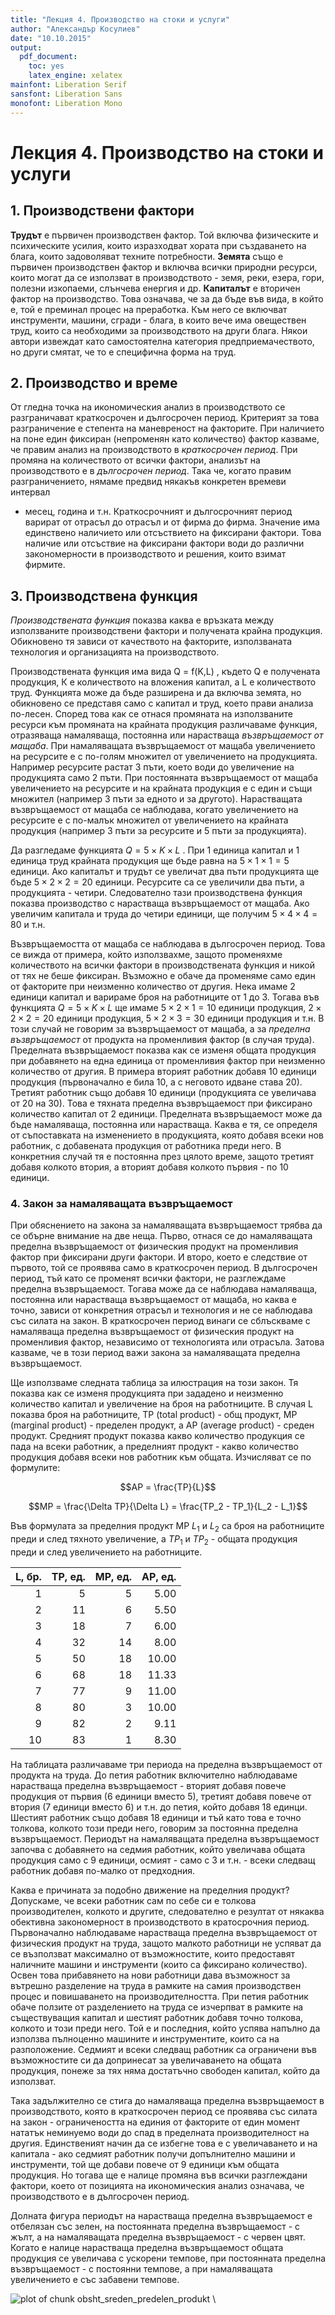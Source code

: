 ```yaml
---
title: "Лекция 4. Производство на стоки и услуги" 
author: "Александър Косулиев"
date: "10.10.2015"
output: 
  pdf_document: 
    toc: yes
    latex_engine: xelatex
mainfont: Liberation Serif
sansfont: Liberation Sans
monofont: Liberation Mono
---
```




# Лекция 4. Производство на стоки и услуги

## 1. Производствени фактори

__Трудът__ е първичен производствен фактор. Той включва
физическите и психическите усилия, които изразходват хората при
създаването на блага, които задоволяват техните потребности.
__Земята__ също е първичен производствен фактор и включва всички
природни ресурси, които могат да се използват в производството -
земя, реки, езера, гори, полезни изкопаеми, слънчева енергия и
др. __Капиталът__ е вторичен фактор на производство. Това
означава, че за да бъде във вида, в който е, той е преминал
процес на преработка. Към него се включват инструменти, машини,
сгради - блага, в които вече има овеществен труд, които са
необходими за производството на други блага. Някои автори
извеждат като самостоятелна категория предприемачеството, но
други смятат, че то е специфична форма на труд.

## 2. Производство и време

От гледна точка на икономическия анализ в производството се
разграничават краткосрочен и дългосрочен период. Критерият за
това разграничение е степента на маневреност на факторите. При
наличието на поне един фиксиран (непроменян като количество)
фактор казваме, че правим анализ на производството в *краткосрочен
период*. При промяна на количеството от всички фактори, анализът
на производството е в *дългосрочен период*. Така че, когато правим
разграничението, нямаме предвид някакъв конкретен времеви интервал
- месец, година и т.н. Краткосрочният и дългосрочният период
варират от отрасъл до отрасъл и от фирма до фирма.  Значение има
единствено наличието или отсъствието на фиксирани фактори. Това
наличие или отсъствие на фиксирани фактори води до различни
закономерности в производството и решения, които взимат фирмите.

## 3. Производствена функция

*Производствената функция* показва каква е връзката между
използваните производствени фактори и получената крайна
продукция. Обикновено тя зависи от качеството на факторите,
използваната технология и организацията на производството.

Производствената функция има вида Q = f(K,L) , където Q е
получената продукция, К е количеството на вложения капитал, а L е
количеството труд. Функцията може да бъде разширена и да включва
земята, но обикновено се представя само с капитал и труд, което
прави анализа по-лесен. Според това как се отнася промяната на
използваните ресурси към промяната на крайната продукция
различаваме функция, отразяваща намаляваща, постоянна или
нарастваща *възвръщаемост от мащаба*. При намаляващата
възвръщаемост от мащаба увеличението на ресурсите е с по-голям
множител от увеличението на продукцията. Например ресурсите
растат 3 пъти, което води до увеличение на продукцията само 2
пъти. При постоянната възвръщаемост от мащаба увеличението на
ресурсите и на крайната продукция е с един и същи множител
(например 3 пъти за едното и за другото). Нарастващата
възвръщаемост от мащаба се наблюдава, когато увеличението на
ресурсите е с по-малък множител от увеличението на крайната
продукция (например 3 пъти за ресурсите и 5 пъти за продукцията).

Да разгледаме функцията $Q = 5\times K\times L$ . При 1 единица капитал и 1 единица
труд крайната продукция ще бъде равна на $5\times 1\times 1 = 5$ единици. Ако
капиталът и трудът се увеличат два пъти продукцията ще бъде
$5\times 2\times 2 = 20$ единици. Ресурсите са се увеличили два пъти, а
продукцията - четири. Следователно тази производствена функция
показва производство с нарастваща възвръщаемост от мащаба. Ако
увеличим капитала и труда до четири единици, ще получим 
$5\times 4\times 4 = 80$ и т.н.

Възвръщаемостта от мащаба се наблюдава в дългосрочен период. Това
се вижда от примера, който използвахме, защото променяхме
количеството на всички фактори в производствената функция и никой
от тях не беше фиксиран. Възможно е обаче да променяме само един
от факторите при неизменно количество от другия. Нека имаме
2 единици капитал и варираме броя на работниците от 1 до
3. Тогава във функцията $Q = 5\times K\times L$ ще имаме 
$5\times 2\times 1 = 10$ единици
продукция, $2\times 2\times 2 = 20$ единици продукция, 
$5\times 2\times 3 = 30$ единици
продукция и т.н. В този случай не говорим за възвръщаемост от
мащаба, а за *пределна възвръщаемост* от продукта на променливия
фактор (в случая труда). Пределната възвръщаемост показва
как се изменя общата продукция при добавянето на една единица от
променливия фактор при неизменно количество от другия. В примера
вторият работник добавя 10 единици продукция (първоначално е била
10, а с неговото идване става 20). Третият работник също добавя
10 единици (продукцията се увеличава от 20 на 30). Това е тяхната
пределна възвръщаемост при фиксирано количество капитал от 2
единици. Пределната възвръщаемост може да бъде намаляваща,
постоянна или нарастваща. Каква е тя, се определя от съпоставката
на изменението в продукцията, която добавя всеки нов работник, с 
добавената продукция от работника преди него. В конкретния случай
тя е постоянна през цялото време, защото третият добавя колкото
втория, а вторият добавя колкото първия - по 10 единици. 

### 4. Закон за намаляващата възвръщаемост

При обяснението на закона за намаляващата възвръщаемост трябва да
се обърне внимание на две неща. Първо, отнася се до намаляващата
пределна възвръщаемост от физическия продукт на променливия
фактор при фиксирани други фактори. И второ, което е следствие от
първото, той се проявява само в краткосрочен период. В
дългосрочен период, тъй като се променят всички фактори, не
разглеждаме пределна възвръщаемост. Тогава може да се наблюдава
намаляваща, постоянна или нарастваща възвръщаемост от мащаба, но
каква е точно, зависи от конкретния отрасъл и технология и не се
наблюдава със силата на закон. В краткосрочен период винаги се
сблъскваме с намаляваща пределна възвръщаемост от физическия
продукт на променливия фактор, независимо от технологията или
отрасъла. Затова казваме, че в този период важи закона за
намаляващата пределна възвръщаемост.


Ще използваме следната таблица за илюстрация на този закон. Тя
показва как се изменя продукцията при зададено и неизменно
количество капитал и увеличение на броя на работниците. 
В случая L показва броя на работниците, TP (total product) -
общ продукт, MP (marginal product) - пределен продукт, a
AP (average product) - среден продукт. Средният продукт
показва какво количество продукция се пада на всеки работник, а
пределният продукт - какво количество продукция добавя всеки
нов работник към общата. Изчисляват се по формулите:

$$AP = \frac{TP}{L}$$

$$MP = \frac{\Delta TP}{\Delta L} = \frac{TP_2 - TP_1}{L_2 - L_1}$$

Във формулата за пределния продукт MP $L_1$ и $L_2$ са броя на
работниците преди и след тяхното увеличение, а $TP_1$ и $TP_2$ -
общата продукция преди и след увеличението на работниците.


| L, бр.| TP, ед.|MP, ед.| AP, ед.|
|------:|------:|------:|------:|
| 1     | 5     | 5     | 5.00  |
| 2     | 11    | 6     | 5.50  |
| 3     | 18    | 7     | 6.00  |
| 4     | 32    | 14    | 8.00  |
| 5     | 50    | 18    | 10.00 |
| 6     | 68    | 18    | 11.33 |
| 7     | 77    | 9     | 11.00 |
| 8     | 80    | 3     | 10.00 |
| 9     | 82    | 2     | 9.11  |
| 10    | 83    | 1     | 8.30  |


На таблицата различаваме три периода на пределна възвръщаемост от
продукта на труда. До петия работник включително наблюдаваме
нарастваща пределна възвръщаемост - вторият добавя повече
продукция от първия (6 единици вместо 5), третият добавя повече
от втория (7 единици вместо 6) и т.н. до петия, който добавя 18
единци. Шестият работник също добавя 18 единици и тъй като това е
точно толкова, колкото този преди него, говорим за постоянна
пределна възвръщаемост. Периодът на намаляващата пределна
възвръщаемост започва с добавянето на седмия работник, който
увеличава общата продукция само с 9 единици, осмият - само с 3 и
т.н. - всеки следващ работник добавя по-малко от предходния. 

Каква е причината за подобно движение на пределния продукт?
Допускаме, че всеки работник сам по себе си е толкова
производителен, колкото и другите, следователно е резултат от
някаква обективна закономерност в производството в кратосрочния
период. Първоначално наблюдаваме нарастваща пределна
възвръщаемост от физическия продукт на труда, защото малкото
работници не успяват да се възползват максимално от
възможностите, които предоставят наличните машини и инструменти
(които са фиксирано количество). Освен това прибавянето на нови
работници дава възможност за вътрешно разделение на труда в
рамките на самия производствен процес и повишаването на
производителността. При петия работник обаче ползите от
разделението на труда се изчерпват в рамките на съществуващия
капитал и шестият работник добавя точно толкова, колкото и този
преди него. Той е и последния, който успява напълно да използва
пълноценно машините и инструментите, които са на разположение.
Седмият и всеки следващ работник са ограничени във
възможностите си да допринесат за увеличаването на общата
продукция, понеже за тях няма достатъчно свободен капитал, който
да използват.

Така задължително се стига до намаляваща пределна възвръщаемост в
производството, която в краткосрочен период се проявява със
силата на закон - ограничеността на единия от факторите от един
момент нататък неминуемо води до спад в пределната
производителност на другия. Единственият начин да се избегне това
е с увеличаването и на капитала - ако седмият работник
получи допълнително машини и инструменти, той ще добави повече от
9 единици към общата продукция. Но тогава ще е налице промяна
във всички разглеждани фактори, което от позицията на
икономическия анализ означава, че производството е в дългосрочен
период.

Долната фигура периодът на нарастваща пределна възвръщаемост е
отбелязан със зелен, на постоянната пределна възвръщаемост - с
жълт, а на намаляващата пределна възвръщаемост - с червен цвят.
Когато е налице нарастваща пределна възвръщаемост общата
продукция се увеличава с ускорени темпове, при постоянната
пределна възвръщаемост - с постоянни темпове, а при намаляващата
увеличението е със забавени темпове.

![plot of chunk obsht_sreden_predelen_produkt](figure/obsht_sreden_predelen_produkt-1.png) 
\

